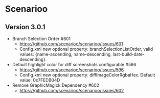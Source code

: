 # Scenarioo

## Version 3.0.1
- Branch Selection Order #601
  - https://github.com/scenarioo/scenarioo/issues/601
  - Config.xml new optional property: branchSelectionListOrder, valid values: {name-ascending, name-descending, last-build-date-descending}. 
- Default highlight color for diff screenshots configurable #596
  - https://github.com/scenarioo/scenarioo/issues/596
  - Config.xml new optional property: diffImageColorRgbaHex. Default value: 0x7FEDB04D
- Remove GraphicMagick Dependency #602
  - https://github.com/scenarioo/scenarioo/issues/602
